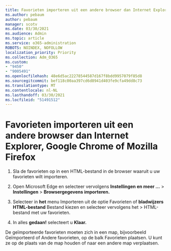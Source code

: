 ```yaml
---
title: Favorieten importeren uit een andere browser dan Internet Explorer, Google Chrome of Mozilla Firefox
ms.author: pebaum
author: pebaum
manager: scotv
ms.date: 03/30/2021
ms.audience: Admin
ms.topic: article
ms.service: o365-administration
ROBOTS: NOINDEX, NOFOLLOW
localization_priority: Priority
ms.collection: Adm_O365
ms.custom:
- "9450"
- "9005491"
ms.openlocfilehash: 48e6d5ac22278544587d167f8bdd9957079f85d8
ms.sourcegitcommit: bef118c00aa397cd6d8941d403fe9cfa49dd8c73
ms.translationtype: MT
ms.contentlocale: nl-NL
ms.lasthandoff: 03/30/2021
ms.locfileid: "51491512"
---
```

# <a name="import-favorites-from-a-browser-other-than-internet-explorer-google-chrome-or-mozilla-firefox"></a>Favorieten importeren uit een andere browser dan Internet Explorer, Google Chrome of Mozilla Firefox

1. Sla de favorieten op in een HTML-bestand in de browser waaruit u uw favorieten wilt importeren.

1. Open Microsoft Edge en selecteer vervolgens **Instellingen en meer ...**  >  **Instellingen**  >  **Browsergegevens importeren.**

1. Selecteer in **het** menu Importeren uit de optie Favorieten of **bladwijzers HTML-bestand** Bestand kiezen en selecteer vervolgens het  >  HTML-bestand met uw favorieten.

1. In alles **gedaan!** selecteert u **Klaar.**

De geïmporteerde favorieten moeten zich in een map, bijvoorbeeld Geïmporteerd of Andere favorieten, op de balk Favorieten plaatsen. U kunt ze op de plaats van de map houden of naar een andere map verplaatsen.